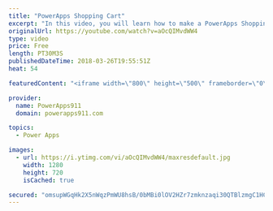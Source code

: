 ```yaml
---
title: "PowerApps Shopping Cart"
excerpt: "In this video, you will learn how to make a PowerApps Shopping Cart app. Not because you want to sell books but because it gives us the opportunity to explore some different behaviors and capabilities of PowerApps. Including:  * Collections * Forms * Text function for formatting currency * Collect function"
originalUrl: https://youtube.com/watch?v=aOcQIMvdWW4
type: video
price: Free
length: PT30M3S
publishedDateTime: 2018-03-26T19:55:51Z
heat: 54

featuredContent: "<iframe width=\"800\" height=\"500\" frameborder=\"0\" src=\"https://www.youtube.com/embed/aOcQIMvdWW4\" allow=\"accelerometer; autoplay; encrypted-media; gyroscope; picture-in-picture\" allowfullscreen></iframe>"

provider:
  name: PowerApps911
  domain: powerapps911.com

topics:
  - Power Apps

images:
  - url: https://i.ytimg.com/vi/aOcQIMvdWW4/maxresdefault.jpg
    width: 1280
    height: 720
    isCached: true

secured: "omsupWGqHk2X5nWqzPmWU8hsB/0bMBi0lOV2HZr7zmknzaqi30QTBlzmgC1HCYvla3HKycY+m97dh3MDUolpOM/ALbk/fgpzOrX52tQKZOmYPXj3y2g4HB8bKE6UaXJXlqo50f8zzzoHtKguiQnf/UZYXma1QQ2T1LMbdLOxRWNzyZRQ6Slw+7Rz6pVHMTTa0xdt39+WktQsegdipZNHcFi8merORR23H/6Ic3inHvRYblyRJ16dpRApsd0vYiXKj4UVEKczWCd0sATLS8EAO7Ywp25RP4vHRvK3HNcW5L/GvzgXsLo7Zv6Y1LitVIj29Ma7F+P16maIOfNDeWMkZuJF2mioIGtB/hzu//WAvCL26HeKJ23Zh5RFCZD/eoSMqlabrFuHLoFgGEyOqyhB6aNF7Q1a5+vU83zhOAExCQ8=;qpf9Ap2jUU79ttLC+3EGIA=="
---
```


